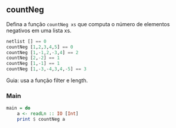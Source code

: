 ## countNeg
[](solver.hs)
Defina a função `countNeg xs` que computa o número de elementos negativos em uma lista xs.

```hs
netlist [] == 0
countNeg [1,2,3,4,5] == 0
countNeg [1,-1,2,-3,4] == 2
countNeg [2,-2] == 1
countNeg [1,-1] == 1
countNeg [1,-3,-4,3,4,-5] == 3
```

Guia: usa a função filter e length.


<!--MAIN_BEGIN-->
### Main
```hs
main = do
    a <- readLn :: IO [Int]
    print $ countNeg a

```
<!--MAIN_END-->

